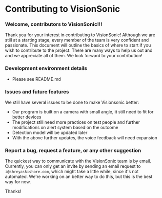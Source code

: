 # Contributing to VisionSonic

### Welcome, contributors to VisionSonic!!!

Thank you for your interest in contributing to VisionSonic! Although we are still at a starting stage, every member of the team is very confident and passionate. This document will outline the basics of where to start if you wish to contribute to the project. There are many ways to help us out and and we appreciate all of them. We look forward to your contribution!

### Development environment details

* Please see README.md

### Issues and future features

We still have several issues to be done to make Visionsonic better:

* Our program is built on a camera with small angle, it still need to fit for better devices
* The project still need more practices on test people and further modifications on alert system based on the outcome
* Detection model will be updated later
* With the above further updates, the voice feedback will need expansion


### Report a bug, request a feature, or any other suggestion

The quickest way to communicate with the VisionSonic team is by email. Currently, you can only get an invite by sending an email request to `i@shreyaskishore.com`, which might take a little while, since it's not automated. We're working on an better way to do this, but this is the best way for now.



Thanks!
